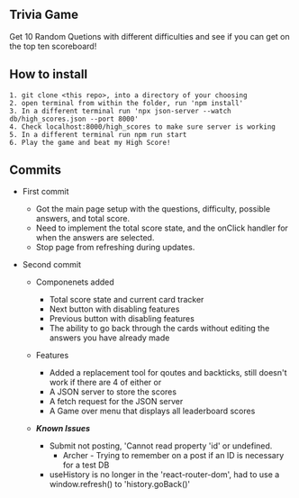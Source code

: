 ## Trivia Game

Get 10 Random Quetions with different difficulties and see if you can get on the top ten scoreboard!

## How to install

    1. git clone <this repo>, into a directory of your choosing
    2. open terminal from within the folder, run 'npm install'
    3. In a different terminal run 'npx json-server --watch db/high_scores.json --port 8000'
    4. Check localhost:8000/high_scores to make sure server is working
    5. In a different terminal run npm run start
    6. Play the game and beat my High Score!

## Commits

- First commit
    - Got the main page setup with the questions, difficulty, possible answers, and total score.
    - Need to implement the total score state, and the onClick handler for when the answers are selected.
    - Stop page from refreshing during updates.

- Second commit
    - Componenets added
        - Total score state and current card tracker
        - Next button with disabling features
        - Previous button with disabling features
        - The ability to go back through the cards without editing the answers you have already made
    - Features
        - Added a replacement tool for qoutes and backticks, still doesn't work if there are 4 of either or
        - A JSON server to store the scores
        - A fetch request for the JSON server
        - A Game over menu that displays all leaderboard scores
    
    - ***Known Issues***
        - Submit not posting, 'Cannot read property 'id' or undefined.
            - Archer - Trying to remember on a post if an ID is necessary for a test DB
        - useHistory is no longer in the 'react-router-dom', had to use a window.refresh() to 'history.goBack()'